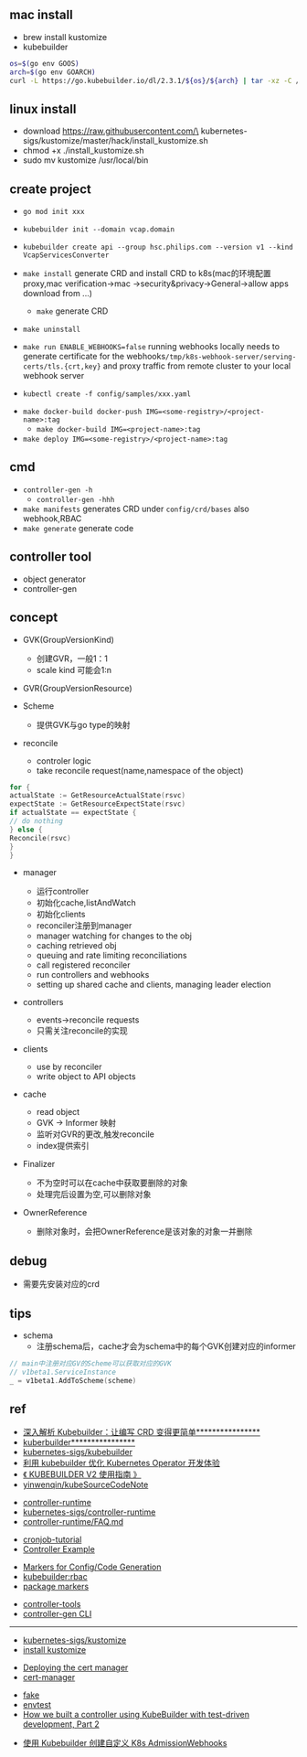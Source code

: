

## mac install 
+ brew install kustomize
+ kubebuilder
```sh
os=$(go env GOOS)
arch=$(go env GOARCH)
curl -L https://go.kubebuilder.io/dl/2.3.1/${os}/${arch} | tar -xz -C /tmp/
```

## linux install
+ download https://raw.githubusercontent.com/\
kubernetes-sigs/kustomize/master/hack/install_kustomize.sh
+ chmod +x ./install_kustomize.sh 
+ sudo mv kustomize /usr/local/bin


## create project

+ `go mod init xxx`
+ `kubebuilder init --domain vcap.domain`
+ `kubebuilder create api --group hsc.philips.com --version v1 --kind VcapServicesConverter`

+ `make install` generate CRD and install CRD to k8s(mac的环境配置proxy,mac verification->mac ->security&privacy->General->allow apps download from ...) 
    + `make` generate CRD
<!-- under project dir -->
+ `make uninstall`

+ `make run ENABLE_WEBHOOKS=false` running webhooks locally needs to generate certificate for the webhooks`/tmp/k8s-webhook-server/serving-certs/tls.{crt,key}` and proxy traffic from remote cluster to your local webhook server

+ `kubectl create -f config/samples/xxx.yaml`
<!-- docker build -->
+ `make docker-build docker-push IMG=<some-registry>/<project-name>:tag`
    + `make docker-build IMG=<project-name>:tag`
+ `make deploy IMG=<some-registry>/<project-name>:tag`


## cmd
+ `controller-gen -h`
    + `controller-gen -hhh`
+ `make manifests` generates CRD under `config/crd/bases` also webhook,RBAC
+ `make generate` generate code


## controller tool
+ object generator
+ controller-gen

## concept
+ GVK(GroupVersionKind)
    + 创建GVR，一般1：1
    + scale kind 可能会1:n
+ GVR(GroupVersionResource)
+ Scheme
    + 提供GVK与go type的映射

+ reconcile
    + controler logic
    + take reconcile request(name,namespace of the object)
```go
for {
actualState := GetResourceActualState(rsvc)
expectState := GetResourceExpectState(rsvc)
if actualState == expectState {
// do nothing
} else {
Reconcile(rsvc)
}
}
```
+ manager
    + 运行controller
    + 初始化cache,listAndWatch
    + 初始化clients
    + reconciler注册到manager
    + manager watching for changes to the obj
    + caching retrieved obj
    + queuing and rate limiting reconciliations
    + call registered reconciler
    + run controllers and webhooks
    + setting up shared cache and clients, managing leader election

+ controllers
    +  events->reconcile requests
    + 只需关注reconcile的实现

+ clients
    + use by reconciler
    + write object to API objects
+ cache
    + read object
    + GVK -> Informer 映射
    + 监听对GVR的更改,触发reconcile
    + index提供索引

+ Finalizer
    + 不为空时可以在cache中获取要删除的对象
    + 处理完后设置为空,可以删除对象
+ OwnerReference
    + 删除对象时，会把OwnerReference是该对象的对象一并删除

## debug

+ 需要先安装对应的crd

## tips

+ schema
    + 注册schema后，cache才会为schema中的每个GVK创建对应的informer
```go
// main中注册对应GV的Scheme可以获取对应的GVK
// v1beta1.ServiceInstance
_ = v1beta1.AddToScheme(scheme)
```

## ref
+ [深入解析 Kubebuilder：让编写 CRD 变得更简单****************](https://juejin.im/post/6844903952241131534)
+ [kuberbuilder****************](https://book.kubebuilder.io/introduction.html)
+ [kubernetes-sigs/kubebuilder](https://github.com/kubernetes-sigs/kubebuilder/blob/master/docs/book/getting_started/hello_world.md)
+ [利用 kubebuilder 优化 Kubernetes Operator 开发体验](https://zhuanlan.zhihu.com/p/67406200)
+ [《 KUBEBUILDER V2 使用指南 》](https://blog.upweto.top/gitbooks/kubebuilder/)
+ [yinwenqin/kubeSourceCodeNote](https://github.com/yinwenqin/kubeSourceCodeNote/tree/master/controller)

<!-- controller runtime -->
+ [controller-runtime](https://godoc.org/sigs.k8s.io/controller-runtime)
+ [kubernetes-sigs/controller-runtime](https://github.com/kubernetes-sigs/controller-runtime)
+ [controller-runtime/FAQ.md](https://github.com/kubernetes-sigs/controller-runtime/blob/master/FAQ.md)


<!-- sample -->
+ [cronjob-tutorial](https://github.com/kubernetes-sigs/kubebuilder/tree/master/docs/book/src/cronjob-tutorial/testdata/project)
+ [Controller Example](https://book-v1.book.kubebuilder.io/basics/simple_controller.html)

<!-- markers -->
+ [Markers for Config/Code Generation](https://book.kubebuilder.io/reference/markers.html)
+ [kubebuilder:rbac](https://book.kubebuilder.io/reference/markers/rbac.html)
+ [package markers](https://godoc.org/sigs.k8s.io/controller-tools/pkg/markers)

<!-- controller-gen for building controller -->
+ [controller-tools](https://github.com/kubernetes-sigs/controller-tools)
+ [controller-gen CLI](https://book.kubebuilder.io/reference/controller-gen.html)

***

<!-- dependency -->
+ [kubernetes-sigs/kustomize](https://github.com/kubernetes-sigs/kustomize)
+ [install kustomize](https://kubernetes-sigs.github.io/kustomize/installation/homebrew/)


<!-- cert manager -->
+ [Deploying the cert manager](https://book.kubebuilder.io/cronjob-tutorial/cert-manager.html#deploying-the-cert-manager)
+ [cert-manager ](https://cert-manager.io/docs/installation/kubernetes/)

<!-- test -->
+ [fake](https://godoc.org/sigs.k8s.io/controller-runtime/pkg/client/fake)
+ [envtest](https://godoc.org/sigs.k8s.io/controller-runtime/pkg/envtest#Environment)
+ [How we built a controller using KubeBuilder with test-driven development, Part 2](https://engineering.pivotal.io/post/gp4k-kubebuilder-tdd/)

<!-- webhook -->
+ [使用 Kubebuilder 创建自定义 K8s AdmissionWebhooks](https://blog.hdls.me/15708754600835.html)